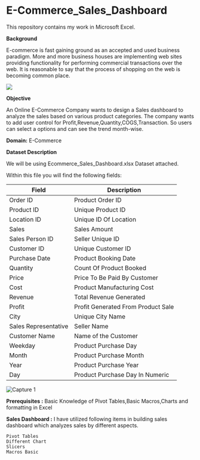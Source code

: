 # E-Commerce_Sales_Dashboard

This repository contains my work in Microsoft Excel.

**Background**

E-commerce is fast gaining ground as an accepted and used business paradigm. More and more business houses are implementing
web sites providing functionality for performing commercial transactions over the web. It is reasonable to say that the
process of shopping on the web is becoming common place.

<img src='https://discovertemplate.com/wp-content/uploads/2020/11/E-Commerce-Animated-GIF-Icon-Pack-2.gif'>

**Objective**

An Online E-Commerce Company wants to design a Sales dashboard to analyze the sales based on various product categories. 
The company wants to add user control for Profit,Revenue,Quantity,COGS,Transaction. So users can select a options and can see the trend month-wise. 

**Domain:**  E-Commerce

**Dataset Description**

We will be using Ecommerce_Sales_Dashboard.xlsx Dataset attached.

Within this file you will find the following fields:

| Field         | Description |
| ------------- | ------------- |
| Order ID      | Product Order ID |
| Product ID    | Unique Product ID |
| Location ID   | Unique ID Of Location|
| Sales         | Sales Amount |
| Sales Person ID | Seller Unique ID|
| Customer ID   | Unique Customer ID |
| Purchase Date | Product Booking Date  |
| Quantity      | Count Of Product Booked|
| Price         | Price To Be Paid By Customer |
| Cost          | Product Manufacturing Cost |
| Revenue       | Total Revenue Generated |
| Profit        | Profit Generated From Product Sale |
| City          | Unique City Name  |
| Sales Representative | Seller Name |
| Customer Name | Name of the Customer |
| Weekday       | Product Purchase Day |
| Month         | Product Purchase Month |
| Year          | Product Purchase Year |
| Day           | Product Purchase Day In Numeric |



![Capture 1](https://user-images.githubusercontent.com/100359582/190322607-4664a07a-fee7-4459-b204-5ddeb7b250e8.PNG)

**Prerequisites :**
Basic Knowledge of Pivot Tables,Basic Macros,Charts and formatting in Excel

**Sales Dashboard :**
I have utilized following items in building sales dashboard which analyzes sales by different aspects.

    Pivot Tables
    Different Chart
    Slicers 
    Macros Basic
